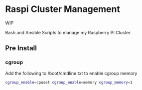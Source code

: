 # Raspi Cluster Management

WIP

Bash and Ansible Scripts to manage my Raspberry PI Cluster.


## Pre Install

### cgroup

Add the following to /boot/cmdline.txt to enable cgroup memory

```bash
cgroup_enable=cpuset cgroup_enable=memory cgroup_memory=1
```

